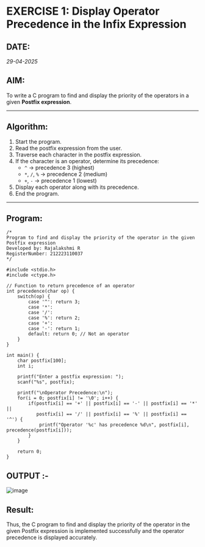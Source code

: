 # EXERCISE 1: Display Operator Precedence in the Infix Expression

## DATE:
*29-04-2025*

## AIM:
To write a C program to find and display the priority of the operators in a given **Postfix expression**.

---

## Algorithm:
1. Start the program.
2. Read the postfix expression from the user.
3. Traverse each character in the postfix expression.
4. If the character is an operator, determine its precedence:
   - `^` → precedence 3 (highest)
   - `*`, `/`, `%` → precedence 2 (medium)
   - `+`, `-` → precedence 1 (lowest)
5. Display each operator along with its precedence.
6. End the program.

---

##  Program:
```
/*
Program to find and display the priority of the operator in the given Postfix expression
Developed by: Rajalakshmi R
RegisterNumber: 212223110037
*/

#include <stdio.h>
#include <ctype.h>

// Function to return precedence of an operator
int precedence(char op) {
    switch(op) {
        case '^': return 3;
        case '*':
        case '/':
        case '%': return 2;
        case '+':
        case '-': return 1;
        default: return 0; // Not an operator
    }
}

int main() {
    char postfix[100];
    int i;

    printf("Enter a postfix expression: ");
    scanf("%s", postfix);

    printf("\nOperator Precedence:\n");
    for(i = 0; postfix[i] != '\0'; i++) {
        if(postfix[i] == '+' || postfix[i] == '-' || postfix[i] == '*' || 
           postfix[i] == '/' || postfix[i] == '%' || postfix[i] == '^') {
            printf("Operator '%c' has precedence %d\n", postfix[i], precedence(postfix[i]));
        }
    }

    return 0;
}
```

## OUTPUT :-
![image](https://github.com/user-attachments/assets/8f988df7-6448-4f23-b8f4-8fdef5ff91c8)


## Result:
Thus, the C program to find and display the priority of the operator in the given Postfix expression is implemented successfully and the operator precedence is displayed accurately.
